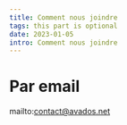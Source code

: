 ```yaml
---
title: Comment nous joindre
tags: this part is optional
date: 2023-01-05
intro: Comment nous joindre
---
```


# Par email 
mailto:contact@avados.net
